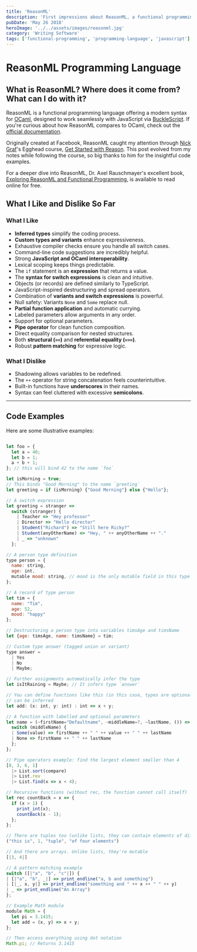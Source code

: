 ```yaml
---
title: 'ReasonML'
description: 'First impressions about ReasonML, a functional programming language that combines the power of OCaml with JavaScript interoperability.'
pubDate: 'May 26 2018'
heroImage: '../../assets/images/reasonml.jpg'
category: 'Writing Software'
tags: ['functional-programming', 'programming-language', 'javascript']
---
```


# ReasonML Programming Language

## What is ReasonML? Where does it come from? What can I do with it?

ReasonML is a functional programming language offering a modern syntax for [OCaml](https://ocaml.org/), designed to work seamlessly with JavaScript via [BuckleScript](https://bucklescript.github.io/). If you're curious about how ReasonML compares to OCaml, check out the [official documentation](https://reasonml.github.io/docs/en/comparison-to-ocaml.html).

Originally created at Facebook, ReasonML caught my attention through [Nick Graf](https://twitter.com/nikgraf)'s Egghead course, [Get Started with Reason](https://egghead.io/courses/get-started-with-reason). This post evolved from my notes while following the course, so big thanks to him for the insightful code examples.

For a deeper dive into ReasonML, Dr. Axel Rauschmayer's excellent book, [Exploring ReasonML and Functional Programming](http://reasonmlhub.com/exploring-reasonml/), is available to read online for free.

## What I Like and Dislike So Far

### What I Like

- **Inferred types** simplify the coding process.
- **Custom types and variants** enhance expressiveness.
- Exhaustive compiler checks ensure you handle all switch cases.
- Command-line code suggestions are incredibly helpful.
- Strong **JavaScript and OCaml interoperability**.
- Lexical scoping keeps things predictable.
- The `if` statement is an **expression** that returns a value.
- The **syntax for switch expressions** is clean and intuitive.
- Objects (or records) are defined similarly to TypeScript.
- JavaScript-inspired destructuring and spread operators.
- Combination of **variants and switch expressions** is powerful.
- Null safety: Variants `None` and `Some` replace null.
- **Partial function application** and automatic currying.
- Labeled parameters allow arguments in any order.
- Support for optional parameters.
- **Pipe operator** for clean function composition.
- Direct equality comparison for nested structures.
- Both **structural (`==`)** and **referential equality (`===`)**.
- Robust **pattern matching** for expressive logic.

### What I Dislike

- Shadowing allows variables to be redefined.
- The `++` operator for string concatenation feels counterintuitive.
- Built-in functions have **underscores** in their names.
- Syntax can feel cluttered with excessive **semicolons**.

---

## Code Examples

Here are some illustrative examples:

```js

let foo = {
  let a = 40;
  let b = 1;
  a + b + 1;
}; // this will bind 42 to the name `foo`

let isMorning = true;
// This binds "Good Morning" to the name `greeting`
let greeting = if (isMorning) {"Good Morning"} else {"Hello"};

// A switch expression
let greeting = stranger =>
  switch (stranger) {
    | Teacher => "Hey professor"
    | Director => "Hello director"
    | Student("Richard") => "Still here Ricky?"
    | Student(anyOtherName) => "Hey, " ++ anyOtherName ++ "."
    | _ => "unknown"
  };

// A person type definition
type person = {
  name: string,
  age: int,
  mutable mood: string, // mood is the only mutable field in this type
};

// A record of type person
let tim = {
  name: "Tim",
  age: 52,
  mood: "happy"
};

// Destructuring a person type into variables timsAge and timsName
let {age: timsAge, name: timsName} = tim;

// Custom type answer (tagged union or variant)
type answer =
  | Yes
  | No
  | Maybe;

// Further assignments automatically infer the type
let isItRaining = Maybe; // It infers type `answer`

// You can define functions like this (in this case, types are optional, since they
// can be inferred
let add: (x: int, y: int) : int => x + y;

// A function with labelled and optional parameters
let name = (~firstName="Defaultname", ~middleName=?, ~lastName, ()) => {
  switch (middleName) {
  | Some(value) => firstName ++ " " ++ value ++ " " ++ lastName
  | None => firstName ++ " " ++ lastName
  };
};

// Pipe operators example: find the largest element smaller than 4
[8, 3, 6, 1]
  |> List.sort(compare)
  |> List.rev
  |> List.find(x => x < 4);

// Recursive functions (without rec, the function cannot call itself)
let rec countBack = x => {
  if (x > 1) {
    print_int(x);
    countBack(x - 1);
  };
};

// There are tuples too (unlike lists, they can contain elements of different types)
("this is", 1, "tuple", "of four elements")

// And there are arrays. Unlike lists, they're mutable
[|3, 4|]

// A pattern matching example
switch ([|"a", "b", "c"|]) {
| [|"a", "b", _|] => print_endline("a, b and something")
| [|_, x, y|] => print_endline("something and " ++ x ++ " " ++ y)
| _ => print_endline("An Array")
};

// Example Math module
module Math = {
  let pi = 3.1415;
  let add = (x, y) => x + y;
};

// Then access everything using dot notation
Math.pi; // Returns 3.1415

```
